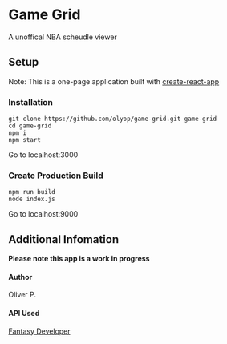 # Game Grid
A unoffical NBA scheudle viewer

## Setup
Note: This is a one-page application built with [create-react-app](https://github.com/facebookincubator/create-react-app)

### Installation
```
git clone https://github.com/olyop/game-grid.git game-grid
cd game-grid
npm i
npm start
```
Go to localhost:3000

### Create Production Build
```
npm run build
node index.js
```
Go to localhost:9000

## Additional Infomation
**Please note this app is a work in progress**

#### Author
Oliver P.

#### API Used
[Fantasy Developer](https://developer.fantasydata.com/)

